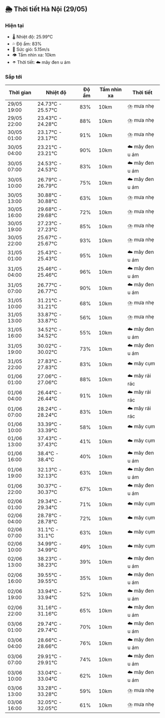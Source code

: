 ## 🌦️ Thời tiết Hà Nội (29/05)

### Hiện tại

- 🌡️ Nhiệt độ: 25.99℃
- 💦 Độ ẩm: 83%
- 💨 Sức gió: 5.15m/s
- 👁️ Tầm nhìn xa: 10km
- ☂️ Thời tiết: ☁️ mây đen u ám

### Sắp tới

| Thời gian | Nhiệt độ | Độ ẩm | Tầm nhìn xa | Thời tiết |
| --- | --- | --- | --- | --- |
| 29/05 19:00 | 24.73℃ - 25.57℃ | 83% | 10km | ⛈️ mưa nhẹ |
| 29/05 22:00 | 23.43℃ - 24.28℃ | 88% | 10km | ⛈️ mưa nhẹ |
| 30/05 01:00 | 23.17℃ - 23.17℃ | 91% | 10km | ⛈️ mưa nhẹ |
| 30/05 04:00 | 23.21℃ - 23.21℃ | 90% | 10km | ☁️ mây đen u ám |
| 30/05 07:00 | 24.53℃ - 24.53℃ | 83% | 10km | ☁️ mây đen u ám |
| 30/05 10:00 | 26.79℃ - 26.79℃ | 75% | 10km | ☁️ mây đen u ám |
| 30/05 13:00 | 30.88℃ - 30.88℃ | 63% | 10km | ⛈️ mưa nhẹ |
| 30/05 16:00 | 29.68℃ - 29.68℃ | 72% | 10km | ⛈️ mưa nhẹ |
| 30/05 19:00 | 27.23℃ - 27.23℃ | 85% | 10km | ⛈️ mưa nhẹ |
| 30/05 22:00 | 25.67℃ - 25.67℃ | 93% | 10km | ⛈️ mưa nhẹ |
| 31/05 01:00 | 25.43℃ - 25.43℃ | 95% | 10km | ☁️ mây đen u ám |
| 31/05 04:00 | 25.46℃ - 25.46℃ | 96% | 10km | ☁️ mây đen u ám |
| 31/05 07:00 | 26.77℃ - 26.77℃ | 90% | 10km | ☁️ mây đen u ám |
| 31/05 10:00 | 31.21℃ - 31.21℃ | 68% | 10km | ⛈️ mưa nhẹ |
| 31/05 13:00 | 33.87℃ - 33.87℃ | 56% | 10km | ⛈️ mưa nhẹ |
| 31/05 16:00 | 34.52℃ - 34.52℃ | 55% | 10km | ☁️ mây đen u ám |
| 31/05 19:00 | 30.02℃ - 30.02℃ | 73% | 10km | ☁️ mây đen u ám |
| 31/05 22:00 | 27.83℃ - 27.83℃ | 83% | 10km | ☁️ mây cụm |
| 01/06 01:00 | 27.06℃ - 27.06℃ | 88% | 10km | ☁️ mây rải rác |
| 01/06 04:00 | 26.44℃ - 26.44℃ | 91% | 10km | ☁️ mây rải rác |
| 01/06 07:00 | 28.24℃ - 28.24℃ | 83% | 10km | ☁️ mây rải rác |
| 01/06 10:00 | 33.39℃ - 33.39℃ | 58% | 10km | ☁️ mây cụm |
| 01/06 13:00 | 37.43℃ - 37.43℃ | 41% | 10km | ☁️ mây cụm |
| 01/06 16:00 | 38.4℃ - 38.4℃ | 40% | 10km | ☁️ mây đen u ám |
| 01/06 19:00 | 32.13℃ - 32.13℃ | 63% | 10km | ☁️ mây đen u ám |
| 01/06 22:00 | 30.37℃ - 30.37℃ | 67% | 10km | ☁️ mây đen u ám |
| 02/06 01:00 | 29.34℃ - 29.34℃ | 71% | 10km | ☁️ mây cụm |
| 02/06 04:00 | 28.78℃ - 28.78℃ | 72% | 10km | ☁️ mây cụm |
| 02/06 07:00 | 31.1℃ - 31.1℃ | 63% | 10km | ☁️ mây cụm |
| 02/06 10:00 | 34.99℃ - 34.99℃ | 49% | 10km | ☁️ mây cụm |
| 02/06 13:00 | 38.23℃ - 38.23℃ | 39% | 10km | ☁️ mây đen u ám |
| 02/06 16:00 | 39.55℃ - 39.55℃ | 35% | 10km | ☁️ mây đen u ám |
| 02/06 19:00 | 33.94℃ - 33.94℃ | 52% | 10km | ☁️ mây đen u ám |
| 02/06 22:00 | 31.16℃ - 31.16℃ | 65% | 10km | ☁️ mây đen u ám |
| 03/06 01:00 | 29.74℃ - 29.74℃ | 70% | 10km | ☁️ mây đen u ám |
| 03/06 04:00 | 28.66℃ - 28.66℃ | 76% | 10km | ☁️ mây đen u ám |
| 03/06 07:00 | 29.91℃ - 29.91℃ | 74% | 10km | ☁️ mây đen u ám |
| 03/06 10:00 | 33.04℃ - 33.04℃ | 62% | 10km | ☁️ mây đen u ám |
| 03/06 13:00 | 33.28℃ - 33.28℃ | 59% | 10km | ⛈️ mưa nhẹ |
| 03/06 16:00 | 32.05℃ - 32.05℃ | 61% | 10km | ⛈️ mưa nhẹ |
